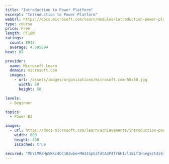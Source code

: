 ```yaml
---
title: "Introduction to Power Platform"
excerpt: "Introduction to Power Platform"
webUrl: https://docs.microsoft.com/learn/modules/introduction-power-platform/
type: course
price: Free
length: PT18M
ratings:
  count: 8942
  average: 4.695594
heat: 89

provider:
  name: Microsoft Learn
  domain: microsoft.com
  images:
    - url: /assets/images/organizations/microsoft.com-50x50.jpg
      width: 50
      height: 50

levels:
  - Beginner

topics:
  - Power BI

images:
  - url: https://docs.microsoft.com/learn/achievements/introduction-power-platform-social.png
    width: 800
    height: 400
    isCached: true

secured: "MbY1MRZHp5KKc4OC1B2wbe+MW34SpG3fdtA4P4fYhH1/l1BifIHnegkzt4z67YUj5vrD9+u+5IC8PUmQvxnvAepGX3nvnsN+rt5trCiPEx/M1JBaLkZgrwV5jGkji4UHOeaBV1c6nDtny5Sqr32JhH+VuAUZRMbqSuMiF+5MO7G9ogkXrVfW6XG+jhAMKMmGLpyn2EpcKekfNNIj8lRftsfJKubUW6NExnP/tx0OrDF0R+FpD6sO50vaAQwHo9VrsHUSF1a6EJ86fklpDcVMS+ldArg9Y0O4z+yINoYBkFLSO57q3Hdd3xB+Hx81kiDhleo/yrdoOcngBs91WtUykQgjq4El8NIw1Q5g42tsIksdZIQy9O64fdgUMao14hqRcx7m/y3Pwblbb50CzySBvrU5dArLikdjvAH4zCZWoZg=;SSpPgrPQPZLfKzplZOBl6Q=="
---
```


